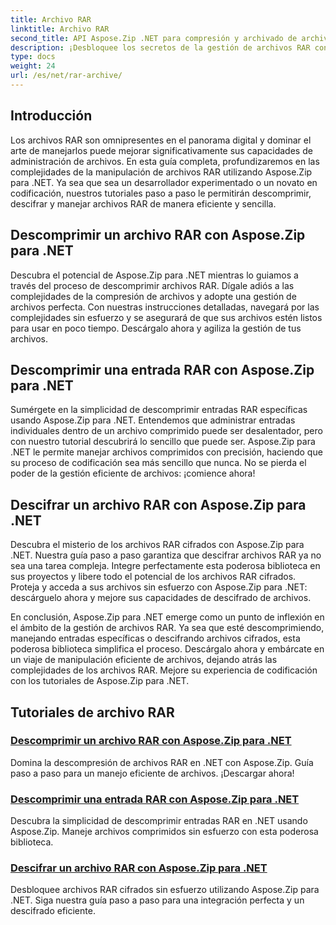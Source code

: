 ```yaml
---
title: Archivo RAR
linktitle: Archivo RAR
second_title: API Aspose.Zip .NET para compresión y archivado de archivos
description: ¡Desbloquee los secretos de la gestión de archivos RAR con Aspose.Zip para .NET! Descomprima, descifre y maneje archivos comprimidos sin esfuerzo. Descárguelo ahora para un manejo eficiente de archivos.
type: docs
weight: 24
url: /es/net/rar-archive/
---
```


## Introducción

Los archivos RAR son omnipresentes en el panorama digital y dominar el arte de manejarlos puede mejorar significativamente sus capacidades de administración de archivos. En esta guía completa, profundizaremos en las complejidades de la manipulación de archivos RAR utilizando Aspose.Zip para .NET. Ya sea que sea un desarrollador experimentado o un novato en codificación, nuestros tutoriales paso a paso le permitirán descomprimir, descifrar y manejar archivos RAR de manera eficiente y sencilla.

## Descomprimir un archivo RAR con Aspose.Zip para .NET
Descubra el potencial de Aspose.Zip para .NET mientras lo guiamos a través del proceso de descomprimir archivos RAR. Dígale adiós a las complejidades de la compresión de archivos y adopte una gestión de archivos perfecta. Con nuestras instrucciones detalladas, navegará por las complejidades sin esfuerzo y se asegurará de que sus archivos estén listos para usar en poco tiempo. Descárgalo ahora y agiliza la gestión de tus archivos.

## Descomprimir una entrada RAR con Aspose.Zip para .NET
Sumérgete en la simplicidad de descomprimir entradas RAR específicas usando Aspose.Zip para .NET. Entendemos que administrar entradas individuales dentro de un archivo comprimido puede ser desalentador, pero con nuestro tutorial descubrirá lo sencillo que puede ser. Aspose.Zip para .NET le permite manejar archivos comprimidos con precisión, haciendo que su proceso de codificación sea más sencillo que nunca. No se pierda el poder de la gestión eficiente de archivos: ¡comience ahora!

## Descifrar un archivo RAR con Aspose.Zip para .NET
Descubra el misterio de los archivos RAR cifrados con Aspose.Zip para .NET. Nuestra guía paso a paso garantiza que descifrar archivos RAR ya no sea una tarea compleja. Integre perfectamente esta poderosa biblioteca en sus proyectos y libere todo el potencial de los archivos RAR cifrados. Proteja y acceda a sus archivos sin esfuerzo con Aspose.Zip para .NET: descárguelo ahora y mejore sus capacidades de descifrado de archivos.

En conclusión, Aspose.Zip para .NET emerge como un punto de inflexión en el ámbito de la gestión de archivos RAR. Ya sea que esté descomprimiendo, manejando entradas específicas o descifrando archivos cifrados, esta poderosa biblioteca simplifica el proceso. Descárgalo ahora y embárcate en un viaje de manipulación eficiente de archivos, dejando atrás las complejidades de los archivos RAR. Mejore su experiencia de codificación con los tutoriales de Aspose.Zip para .NET.
## Tutoriales de archivo RAR
### [Descomprimir un archivo RAR con Aspose.Zip para .NET](./decompress-rar-archive/)
Domina la descompresión de archivos RAR en .NET con Aspose.Zip. Guía paso a paso para un manejo eficiente de archivos. ¡Descargar ahora!
### [Descomprimir una entrada RAR con Aspose.Zip para .NET](./decompress-rar-entry/)
Descubra la simplicidad de descomprimir entradas RAR en .NET usando Aspose.Zip. Maneje archivos comprimidos sin esfuerzo con esta poderosa biblioteca.
### [Descifrar un archivo RAR con Aspose.Zip para .NET](./decrypt-rar-archive/)
Desbloquee archivos RAR cifrados sin esfuerzo utilizando Aspose.Zip para .NET. Siga nuestra guía paso a paso para una integración perfecta y un descifrado eficiente.